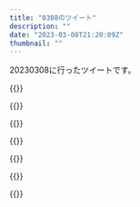 ```yaml
---
title: "0308のツイート"
description: ""
date: "2023-03-08T21:20:09Z"
thumbnail: ""
---
```

20230308に行ったツイートです。
<!--more-->
{{<tweetlike text="1部から2年後なのか\nんでノストラダムスと。" screenname="jme/k.h (@JME_KH)" url="https://twitter.com/JME_KH/status/1633231468313935872?ref_src=twsrc%5Etfw" date="March 7 2023">}}

{{<tweetlike text="闇と同格か" screenname="jme/k.h (@JME_KH)" url="https://twitter.com/JME_KH/status/1633314853686476800?ref_src=twsrc%5Etfw" date="March 7 2023">}}

{{<tweetlike text="自分としてはドラえもんで知ったのは確実として200Xの影響がどれだけあるかってところだな" screenname="jme/k.h (@JME_KH)" url="https://twitter.com/JME_KH/status/1633315526117302273?ref_src=twsrc%5Etfw" date="March 7 2023">}}

{{<tweetlike text="割と珍しい光景が見れたのにスマホ見ててもったいないなあ" screenname="jme/k.h (@JME_KH)" url="https://twitter.com/JME_KH/status/1633432148601638914?ref_src=twsrc%5Etfw" date="March 8 2023">}}

{{<tweetlike text="最終回わざわざヘリ、予算でも余ったのか?" screenname="jme/k.h (@JME_KH)" url="https://twitter.com/JME_KH/status/1633444913147957248?ref_src=twsrc%5Etfw" date="March 8 2023">}}

{{<tweetlike text="全国のヘリの映像何？" screenname="jme/k.h (@JME_KH)" url="https://twitter.com/JME_KH/status/1633446345439862786?ref_src=twsrc%5Etfw" date="March 8 2023">}}

{{<tweetlike text="ああ、農家じゃなくて学生か" screenname="jme/k.h (@JME_KH)" url="https://twitter.com/JME_KH/status/1633446679683928065?ref_src=twsrc%5Etfw" date="March 8 2023">}}

